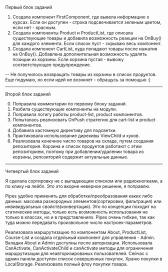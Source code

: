 Первый блок заданий

1) Создала компонент FirstComponent, где вывела информацию о курсах. Если он доступен - строка подсвечивается зеленым цветом, если нет - красным.
2) Создала компоненты Product и ProductList, где описала существующие товары и добавила возможность реакции на OnBuy() для каждого элемента. Если список пуст - скрываю весь компонент.
3) Создала компонент CartList, куда попадают товары после нажатия на OnBuy(). Добавлена дополнительная возможность удалять позиции из корзины. Если корзина пустая - вывожу соответствующее предупреждение.

-- Не получилось возвращать товары из корзины в список продуктов. Еще подумаю, но если идей не вознкнет - обращусь за помощью :)

-------------------------------
Второй блок заданий

0) Поправила комментарии по первому блоку заданий.
1) Разбила существующие компоненты на модули.
2) Поправила логигу работы product-list, product компонентов.
3) Попыталась реализовать OnPush стратегию для cart-list и product компонентов.
4) Добавила кастомную директиву для подсветки.
5) Практиковала использование дирекивы ViewChild и хуков.
6) Реализовала конечное число товаров на складе, путем создания репозитория. Корзина и список продуктов работают с этим репозиторием, поэтому при добавлении/удалении товара из корзины, репозиторий содержит актуальные данные.

--------------------------
Четвертый блок заданий

Я сделала сортировку не с выпадающим списком или радиокнопками, а по клику на лейбл. Это это вкорне неверное решение, я поправлю.

Pipes удобно применять для обработки/преобразования каких либо данных: массива разнородных элементов(сортировки, фильтрация) или инвивидуальных свойств(конвертация). 
Это по концепции походит на статические методы, только есть возможность использования не только в классах, но и в представлениях. Pipes очень гибкие, так как туда можно передавать произвольное число настроек-параметров.

Реализовала маршрутизацию по компонентам About, ProductList, Course-List и создала отдельный компонент для управления - Admin.
Вкладки About и Admin доступны после авторизации. Использовала CanActivate, CanActivateChild и canActivate методы для ограничения маршрутизации для неавторизированых пользователей. Сейчас с админ панели доступен список совершенных покупок. Храню покупки в LocalStorage.
Реализовала полный флоу покупки товара.